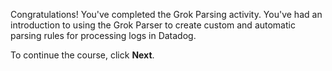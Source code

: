 Congratulations! You've completed the Grok Parsing activity. You've had an introduction to using the Grok Parser to create custom and automatic parsing rules for processing logs in Datadog.

To continue the course, click **Next**.